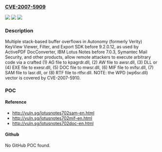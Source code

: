 ### [CVE-2007-5909](https://cve.mitre.org/cgi-bin/cvename.cgi?name=CVE-2007-5909)
![](https://img.shields.io/static/v1?label=Product&message=n%2Fa&color=blue)
![](https://img.shields.io/static/v1?label=Version&message=n%2Fa&color=blue)
![](https://img.shields.io/static/v1?label=Vulnerability&message=n%2Fa&color=brighgreen)

### Description

Multiple stack-based buffer overflows in Autonomy (formerly Verity) KeyView Viewer, Filter, and Export SDK before 9.2.0.12, as used by ActivePDF DocConverter, IBM Lotus Notes before 7.0.3, Symantec Mail Security, and other products, allow remote attackers to execute arbitrary code via a crafted (1) AG file to kpagrdr.dll, (2) AW file to awsr.dll, (3) DLL or (4) EXE file to exesr.dll, (5) DOC file to mwsr.dll, (6) MIF file to mifsr.dll, (7) SAM file to lasr.dll, or (8) RTF file to rtfsr.dll.  NOTE: the WPD (wp6sr.dll) vector is covered by CVE-2007-5910.

### POC

#### Reference
- http://vuln.sg/lotusnotes702sam-en.html
- http://vuln.sg/lotusnotes702mif-en.html
- http://vuln.sg/lotusnotes702doc-en.html

#### Github
No GitHub POC found.

